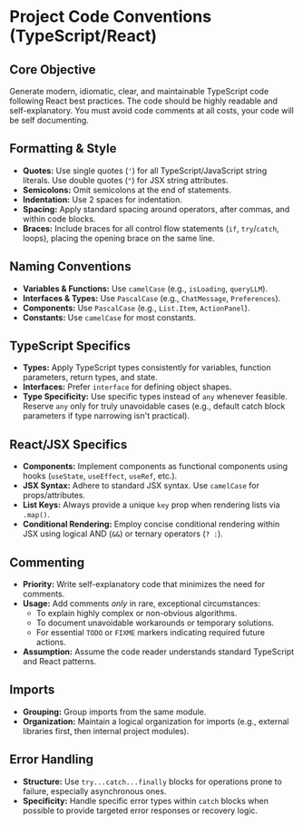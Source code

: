# Project Code Conventions (TypeScript/React)

## Core Objective

Generate modern, idiomatic, clear, and maintainable TypeScript code following React best practices. The code should be highly readable and self-explanatory.
You must avoid code comments at all costs, your code will be self documenting.

## Formatting & Style

- **Quotes:** Use single quotes (`'`) for all TypeScript/JavaScript string literals. Use double quotes (`"`) for JSX string attributes.
- **Semicolons:** Omit semicolons at the end of statements.
- **Indentation:** Use 2 spaces for indentation.
- **Spacing:** Apply standard spacing around operators, after commas, and within code blocks.
- **Braces:** Include braces for all control flow statements (`if`, `try`/`catch`, loops), placing the opening brace on the same line.

## Naming Conventions

- **Variables & Functions:** Use `camelCase` (e.g., `isLoading`, `queryLLM`).
- **Interfaces & Types:** Use `PascalCase` (e.g., `ChatMessage`, `Preferences`).
- **Components:** Use `PascalCase` (e.g., `List.Item`, `ActionPanel`).
- **Constants:** Use `camelCase` for most constants.

## TypeScript Specifics

- **Types:** Apply TypeScript types consistently for variables, function parameters, return types, and state.
- **Interfaces:** Prefer `interface` for defining object shapes.
- **Type Specificity:** Use specific types instead of `any` whenever feasible. Reserve `any` only for truly unavoidable cases (e.g., default catch block parameters if type narrowing isn't practical).

## React/JSX Specifics

- **Components:** Implement components as functional components using hooks (`useState`, `useEffect`, `useRef`, etc.).
- **JSX Syntax:** Adhere to standard JSX syntax. Use `camelCase` for props/attributes.
- **List Keys:** Always provide a unique `key` prop when rendering lists via `.map()`.
- **Conditional Rendering:** Employ concise conditional rendering within JSX using logical AND (`&&`) or ternary operators (`? :`).

## Commenting

- **Priority:** Write self-explanatory code that minimizes the need for comments.
- **Usage:** Add comments _only_ in rare, exceptional circumstances:
  - To explain highly complex or non-obvious algorithms.
  - To document unavoidable workarounds or temporary solutions.
  - For essential `TODO` or `FIXME` markers indicating required future actions.
- **Assumption:** Assume the code reader understands standard TypeScript and React patterns.

## Imports

- **Grouping:** Group imports from the same module.
- **Organization:** Maintain a logical organization for imports (e.g., external libraries first, then internal project modules).

## Error Handling

- **Structure:** Use `try...catch...finally` blocks for operations prone to failure, especially asynchronous ones.
- **Specificity:** Handle specific error types within `catch` blocks when possible to provide targeted error responses or recovery logic.
